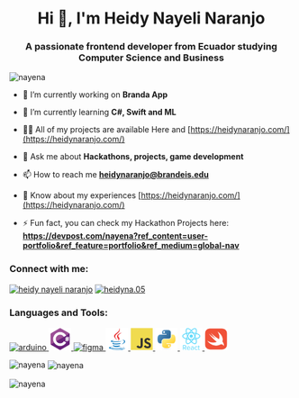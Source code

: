 <h1 align="center">Hi 👋, I'm Heidy Nayeli Naranjo</h1>
<h3 align="center">A passionate frontend developer from Ecuador studying Computer Science and Business</h3>

<p align="left"> <img src="https://komarev.com/ghpvc/?username=nayena&label=Profile%20views&color=0e75b6&style=flat" alt="nayena" /> </p>

- 🔭 I’m currently working on **Branda App**

- 🌱 I’m currently learning **C#, Swift and ML**

- 👨‍💻 All of my projects are available Here and [https://heidynaranjo.com/](https://heidynaranjo.com/)

- 💬 Ask me about **Hackathons, projects, game development**

- 📫 How to reach me **heidynaranjo@brandeis.edu**

- 📄 Know about my experiences [https://heidynaranjo.com/](https://heidynaranjo.com/)

- ⚡ Fun fact, you can check my Hackathon Projects here: **https://devpost.com/nayena?ref_content=user-portfolio&ref_feature=portfolio&ref_medium=global-nav**

<h3 align="left">Connect with me:</h3>
<p align="left">
<a href="https://linkedin.com/in/heidy nayeli naranjo" target="blank"><img align="center" src="https://raw.githubusercontent.com/rahuldkjain/github-profile-readme-generator/master/src/images/icons/Social/linked-in-alt.svg" alt="heidy nayeli naranjo" height="30" width="40" /></a>
<a href="https://instagram.com/heidyna.05" target="blank"><img align="center" src="https://raw.githubusercontent.com/rahuldkjain/github-profile-readme-generator/master/src/images/icons/Social/instagram.svg" alt="heidyna.05" height="30" width="40" /></a>
</p>

<h3 align="left">Languages and Tools:</h3>
<p align="left"> <a href="https://www.arduino.cc/" target="_blank" rel="noreferrer"> <img src="https://cdn.worldvectorlogo.com/logos/arduino-1.svg" alt="arduino" width="40" height="40"/> </a> <a href="https://www.w3schools.com/cs/" target="_blank" rel="noreferrer"> <img src="https://raw.githubusercontent.com/devicons/devicon/master/icons/csharp/csharp-original.svg" alt="csharp" width="40" height="40"/> </a> <a href="https://www.figma.com/" target="_blank" rel="noreferrer"> <img src="https://www.vectorlogo.zone/logos/figma/figma-icon.svg" alt="figma" width="40" height="40"/> </a> <a href="https://www.java.com" target="_blank" rel="noreferrer"> <img src="https://raw.githubusercontent.com/devicons/devicon/master/icons/java/java-original.svg" alt="java" width="40" height="40"/> </a> <a href="https://developer.mozilla.org/en-US/docs/Web/JavaScript" target="_blank" rel="noreferrer"> <img src="https://raw.githubusercontent.com/devicons/devicon/master/icons/javascript/javascript-original.svg" alt="javascript" width="40" height="40"/> </a> <a href="https://www.python.org" target="_blank" rel="noreferrer"> <img src="https://raw.githubusercontent.com/devicons/devicon/master/icons/python/python-original.svg" alt="python" width="40" height="40"/> </a> <a href="https://reactjs.org/" target="_blank" rel="noreferrer"> <img src="https://raw.githubusercontent.com/devicons/devicon/master/icons/react/react-original-wordmark.svg" alt="react" width="40" height="40"/> </a> <a href="https://developer.apple.com/swift/" target="_blank" rel="noreferrer"> <img src="https://raw.githubusercontent.com/devicons/devicon/master/icons/swift/swift-original.svg" alt="swift" width="40" height="40"/> </a> </p>

<p><img align="left" src="https://github-readme-stats.vercel.app/api/top-langs?username=nayena&show_icons=true&locale=en&layout=compact" alt="nayena" /></p>

<p>&nbsp;<img align="center" src="https://github-readme-stats.vercel.app/api?username=nayena&show_icons=true&locale=en" alt="nayena" /></p>

<p><img align="center" src="https://github-readme-streak-stats.herokuapp.com/?user=nayena&" alt="nayena" /></p>
